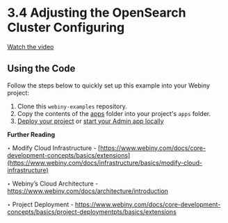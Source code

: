 # 3.4 Adjusting the OpenSearch Cluster Configuring

[Watch the video](https://drive.google.com/file/d/1zBrmTW-VDXWTE1x_Vi_ixCmiZpexT1nS/view)

## Using the Code

Follow the steps below to quickly set up this example into your Webiny project:

1. Clone this `webiny-examples` repository.
2. Copy the contents of the [apps](./extensions) folder into your project's `apps` folder.
3. [Deploy your project](https://www.webiny.com/docs/core-development-concepts/basics/project-deployment) or [start your Admin app locally](https://www.webiny.com/docs/core-development-concepts/basics/watch-command#watching-project-applications)

**Further Reading**

‣ Modify Cloud Infrastructure - [https://www.webiny.com/docs/core-development-concepts/basics/extensions](https://www.webiny.com/docs/infrastructure/basics/modify-cloud-infrastructure)

‣ Webiny’s Cloud Architecture - https://www.webiny.com/docs/architecture/introduction

‣ Project Deployment - https://www.webiny.com/docs/core-development-concepts/basics/project-deploymentpts/basics/extensions